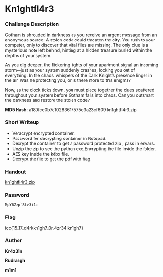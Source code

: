 # Kn1ghtfl4r3

### Challenge Description 

Gotham is shrouded in darkness as you receive an urgent message from an anonymous source: A stolen code could threaten the city. You rush to your computer, only to discover that vital files are missing. The only clue is a mysterious note left behind, hinting at a hidden treasure buried within the depths of your system.

As you dig deeper, the flickering lights of your apartment signal an incoming storm—just as your system suddenly crashes, locking you out of everything. In the chaos, whispers of the Dark Knight’s presence linger in the air. Was he protecting you, or is there more to this enigma?

Now, as the clock ticks down, you must piece together the clues scattered throughout your system before Gotham falls into chaos. Can you outsmart the darkness and restore the stolen code?

**MD5 Hash**: a180fce0b7d10283617575c3a23cf609  kn1ghtfl4r3.zip

### Short Writeup
+ Veracrypt encrypted container.
+ Password for decrypting container in Notepad.
+ Decrypt the container to get a password protected zip , pass in envars.
+ Unzip the zip to see the python exe,Encrypting the file inside the folder.
+ AES key inside the kdbx file.
+ Decrypt the file to get the pdf with flag.


### Handout 
[kn1ghtfl4r3.zip](https://drive.google.com/file/d/1DQ0YMRVplbN2t6bw8d6mRjkS--sD5AxC/view?usp=sharing)

### Password

```
MpY6Zzp`8t>3i1c
```

### Flag 

icc{15_17_d4rkkn1gh7_0r_4zr34lkn1gh7}

### Author

**Kr4z31n**

**Rudraagh**

**m1m1**